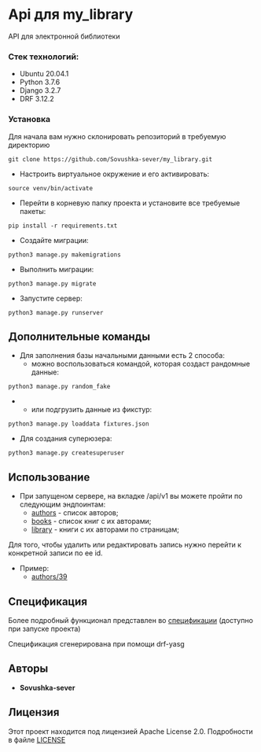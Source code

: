 # Api для my_library
API для электронной библиотеки

### Стек технологий:

- Ubuntu 20.04.1
- Python 3.7.6
- Django 3.2.7
- DRF 3.12.2

### Установка

Для начала вам нужно склонировать репозиторий в требуемую директорию
```
git clone https://github.com/Sovushka-sever/my_library.git
```
- Настроить виртуальное окружение и его активировать:
```
source venv/bin/activate
```
- Перейти в корневую папку проекта и установите все требуемые пакеты:
```
pip install -r requirements.txt
```
- Создайте миграции:
```
python3 manage.py makemigrations
```
- Выполнить миграции:
```
python3 manage.py migrate
```
- Запустите сервер: 
```
python3 manage.py runserver
```

## Дополнительные команды

- Для заполнения базы начальными данными есть 2 способа:
  - можно воспользоваться командой, которая создаст рандомные данные:

```
python3 manage.py random_fake
```
- 
  - или подгрузить данные из фикстур:
```
python3 manage.py loaddata fixtures.json
```
- Для создания суперюзера:
```
python3 manage.py createsuperuser
```
## Использование

- При запущеном сервере, на вкладке /api/v1 вы можете пройти по следующим эндпоинтам:
    - [authors](http://localhost:8080/api/v1/authors) - список авторов;
    - [books](http://localhost:8080/api/v1/books) - список книг с их авторами;
    - [library](http://localhost:8080/api/v1/library) - книги с их авторами по страницам;

Для того, чтобы удалить или редактировать запись нужно перейти к конкретной записи по ее id. 
- Пример:
    - [authors/39](http://localhost:8081/api/v1/authors/39/)

## Спецификация

Более подробный функционал представлен во [спецификации](http://127.0.0.1:8000/swagger/)
(доступно при запуске проекта)

Спецификация сгенерирована при помощи drf-yasg

## Авторы

* **Sovushka-sever** 

## Лицензия

Этот проект находится под лицензией Apache License 2.0. Подробности в файле  [LICENSE](https://github.com/Sovushka-sever/infra_sp2/blob/master/LICENSE)
